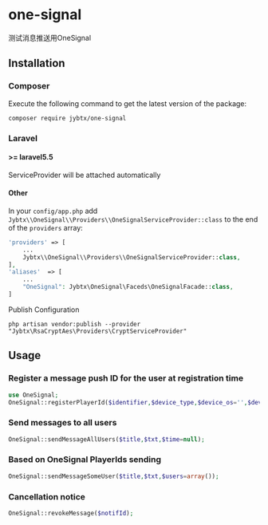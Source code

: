# one-signal
测试消息推送用OneSignal

## Installation

### Composer
Execute the following command to get the latest version of the package:

```terminal
composer require jybtx/one-signal
```

### Laravel

#### >= laravel5.5

ServiceProvider will be attached automatically

#### Other

In your `config/app.php` add `Jybtx\\OneSignal\\Providers\\OneSignalServiceProvider::class` to the end of the `providers` array:

```php
'providers' => [
    ...
    Jybtx\\OneSignal\\Providers\\OneSignalServiceProvider::class,
],
'aliases'  => [
    ...
    "OneSignal": Jybtx\OneSignal\Faceds\OneSignalFacade::class,
]
```
Publish Configuration

```shell
php artisan vendor:publish --provider "Jybtx\RsaCryptAes\Providers\CryptServiceProvider"
```

## Usage

### Register a message push ID for the user at registration time
```php
use OneSignal;
OneSignal::registerPlayerId($identifier,$device_type,$device_os='',$device_model='');
```

### Send messages to all users
```php
OneSignal::sendMessageAllUsers($title,$txt,$time=null);
```

### Based on OneSignal PlayerIds sending
```php
OneSignal::sendMessageSomeUser($title,$txt,$users=array());
```

### Cancellation notice
```php
OneSignal::revokeMessage($notifId);
```
